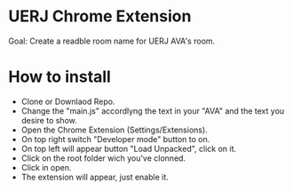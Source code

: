 # UERJ Chrome Extension

Goal: Create a readble room name for UERJ AVA's room. 

# How to install
- Clone or Downlaod Repo.
- Change the "main.js" accordlyng the text in your "AVA" and the text you desire to show.
- Open the Chrome Extension (Settings/Extensions).
- On top right switch "Developer mode" button to on.
- On top left will appear button "Load Unpacked", click on it.
- Click on the root folder wich you've clonned.
- Click in open. 
- The extension will appear, just enable it.


